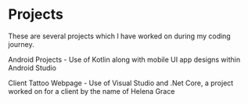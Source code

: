# Projects
These are several projects which I have worked on during my coding journey. 

Android Projects - Use of Kotlin along with mobile UI app designs within Android Studio

Client Tattoo Webpage - Use of Visual Studio and .Net Core, a project worked on for a client by the name of Helena Grace



